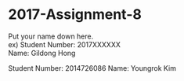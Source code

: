 # 2017-Assignment-8

Put your name down here.  
ex) Student Number: 2017XXXXXX  
Name: Gildong Hong

Student Number: 2014726086
Name: Youngrok Kim
